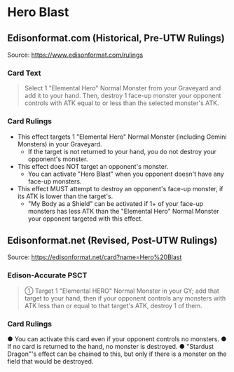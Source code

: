 # Hero Blast

## Edisonformat.com (Historical, Pre-UTW Rulings)

Source: https://www.edisonformat.com/rulings

### Card Text

> Select 1 "Elemental Hero" Normal Monster from your Graveyard and add it to your hand. Then, destroy 1 face-up monster your opponent controls with ATK equal to or less than the selected monster's ATK.

### Card Rulings

*   This effect targets 1 "Elemental Hero" Normal Monster (including Gemini Monsters) in your Graveyard.
    *   If the target is not returned to your hand, you do not destroy your opponent's monster.
*   This effect does NOT target an opponent's monster.
    *   You can activate "Hero Blast" when you opponent doesn't have any face-up monsters.
*   This effect MUST attempt to destroy an opponent's face-up monster, if its ATK is lower than the target's.
    *   "My Body as a Shield" can be activated if 1+ of your face-up monsters has less ATK than the "Elemental Hero" Normal Monster your opponent targeted with this effect.

## Edisonformat.net (Revised, Post-UTW Rulings)

Source: https://edisonformat.net/card?name=Hero%20Blast

### Edison-Accurate PSCT

> ① Target 1 "Elemental HERO" Normal Monster in your GY; add that target to your hand, then if your opponent controls any monsters with ATK less than or equal to that target's ATK, destroy 1 of them.

### Card Rulings

● You can activate this card even if your opponent controls no monsters.
● If no card is returned to the hand, no monster is destroyed.
● "Stardust Dragon"'s effect can be chained to this, but only if there is a monster on the field that would be destroyed.
            